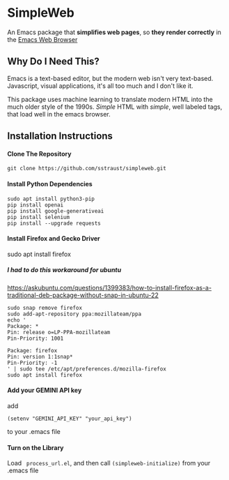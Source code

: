 # SimpleWeb
An Emacs package that **simplifies web pages**, so **they render correctly** in the <u>Emacs Web Browser</u>

## Why Do I Need This?

Emacs is a text-based editor, but the modern web isn't very text-based. Javascript, visual applications, it's all too much and I don't like it.

This package uses machine learning to translate modern HTML into the much older style of the 1990s. _Simple_ HTML with _simple_, well labeled tags, that load well in the emacs browser.

## Installation Instructions
#### Clone The Repository
```
git clone https://github.com/sstraust/simpleweb.git
```

#### Install Python Dependencies
```
sudo apt install python3-pip
pip install openai
pip install google-generativeai
pip install selenium
pip install --upgrade requests
```

#### Install Firefox and Gecko Driver
sudo apt install firefox
##### I had to do this workaround for ubuntu
https://askubuntu.com/questions/1399383/how-to-install-firefox-as-a-traditional-deb-package-without-snap-in-ubuntu-22

```
sudo snap remove firefox
sudo add-apt-repository ppa:mozillateam/ppa
echo '
Package: *
Pin: release o=LP-PPA-mozillateam
Pin-Priority: 1001

Package: firefox
Pin: version 1:1snap*
Pin-Priority: -1
' | sudo tee /etc/apt/preferences.d/mozilla-firefox
sudo apt install firefox
```

#### Add your GEMINI API key
add 
```
(setenv "GEMINI_API_KEY" "your_api_key")
```
to your .emacs file
#### Turn on the Library
Load ``` process_url.el```, and then call ``` (simpleweb-initialize) ``` from your .emacs file
